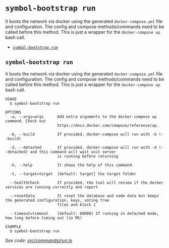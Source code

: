 `symbol-bootstrap run`
======================

It boots the network via docker using the generated `docker-compose.yml` file and configuration. The config and compose methods/commands need to be called before this method. This is just a wrapper for the `docker-compose up` bash call.

* [`symbol-bootstrap run`](#symbol-bootstrap-run)

## `symbol-bootstrap run`

It boots the network via docker using the generated `docker-compose.yml` file and configuration. The config and compose methods/commands need to be called before this method. This is just a wrapper for the `docker-compose up` bash call.

```
USAGE
  $ symbol-bootstrap run

OPTIONS
  -a, --args=args      Add extra arguments to the docker-compose up command. Check out
                       https://docs.docker.com/compose/reference/up.

  -b, --build          If provided, docker-compose will run with -b (--build)

  -d, --detached       If provided, docker-compose will run with -d (--detached) and this command will wait unit server
                       is running before returning

  -h, --help           It shows the help of this command.

  -t, --target=target  [default: target] the target folder

  --healthCheck        If provided, the tool will review if the docker services are running correctly and report

  --resetData          It reset the database and node data but keeps the generated configuration, keys, voting tree
                       files and block 1

  --timeout=timeout    [default: 60000] If running in detached mode, how long before timing out (in MS)

EXAMPLE
  $ symbol-bootstrap run
```

_See code: [src/commands/run.ts](https://github.com/nemtech/symbol-bootstrap/blob/v0.1.2/src/commands/run.ts)_
